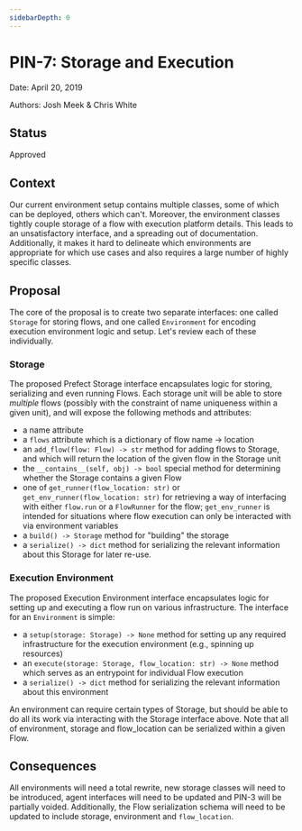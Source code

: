 ```yaml
---
sidebarDepth: 0
---
```


# PIN-7: Storage and Execution

Date: April 20, 2019

Authors: Josh Meek & Chris White

## Status

Approved

## Context

Our current environment setup contains multiple classes, some of which can be deployed, others which can't. Moreover, the environment classes tightly couple storage of a flow with execution platform details. This leads to an unsatisfactory interface, and a spreading out of documentation. Additionally, it makes it hard to delineate which environments are appropriate for which use cases and also requires a large number of highly specific classes.

## Proposal

The core of the proposal is to create two separate interfaces: one called `Storage` for storing flows, and one called `Environment` for encoding execution environment logic and setup.  Let's review each of these individually.

### Storage

The proposed Prefect Storage interface encapsulates logic for storing, serializing and even running Flows.  Each storage unit will be able to store _multiple_ flows (possibly with the constraint of name uniqueness within a given unit), and will expose the following methods and attributes:
- a name attribute
- a `flows` attribute which is a dictionary of flow name -> location
- an `add_flow(flow: Flow) -> str` method for adding flows to Storage, and which will return the location of the given flow in the Storage unit
- the `__contains__(self, obj) -> bool` special method for determining whether the Storage contains a given Flow
- one of `get_runner(flow_location: str)` or `get_env_runner(flow_location: str)` for retrieving a way of interfacing with either `flow.run` or a `FlowRunner` for the flow; `get_env_runner` is intended for situations where flow execution can only be interacted with via environment variables
- a `build() -> Storage` method for "building" the storage
- a `serialize() -> dict` method for serializing the relevant information about this Storage for later re-use.

### Execution Environment

The proposed Execution Environment interface encapsulates logic for setting up and executing a flow run on various infrastructure.  The interface for an `Environment` is simple:
- a `setup(storage: Storage) -> None` method for setting up any required infrastructure for the execution environment (e.g., spinning up resources)
- an `execute(storage: Storage, flow_location: str) -> None` method which serves as an entrypoint for individual Flow execution
- a `serialize() -> dict` method for serializing the relevant information about this environment

An environment can require certain types of Storage, but should be able to do all its work via interacting with the Storage interface above.  Note that all of environment, storage and flow_location can be serialized within a given Flow.

## Consequences

All environments will need a total rewrite, new storage classes will need to be introduced, agent interfaces will need to be updated and PIN-3 will be partially voided.  Additionally, the Flow serialization schema will need to be updated to include storage, environment and `flow_location`.
